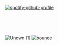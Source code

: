 [![spotify-github-profile](https://spotify-github-profile.kittinanx.com/api/view?uid=31ccuakfop2nbrlfgknd5fracn3i&cover_image=true&theme=natemoo-re&show_offline=false&background_color=000000&interchange=true&bar_color=a91617&bar_color_cover=false)](https://github.com/kittinan/spotify-github-profile)




ㅤㅤㅤ




ㅤ


![Unown (1)](https://github.com/user-attachments/assets/9c81c984-6293-401a-a97d-38cf8aa086be)
![bounce](https://github.com/user-attachments/assets/c7191602-e9ea-4041-b6b6-6feaaec67fb6)
